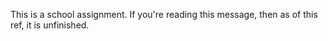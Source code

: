 This is a school assignment. If you're reading this message,
then as of this ref, it is unfinished.
